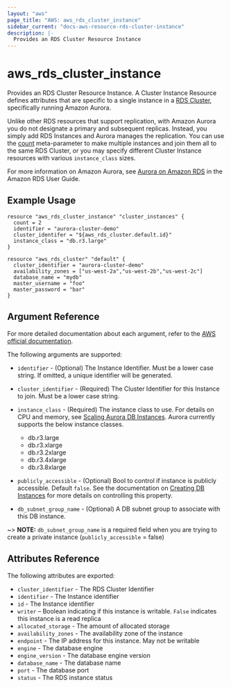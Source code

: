 ```yaml
---
layout: "aws"
page_title: "AWS: aws_rds_cluster_instance"
sidebar_current: "docs-aws-resource-rds-cluster-instance"
description: |-
  Provides an RDS Cluster Resource Instance
---
```


# aws\_rds\_cluster\_instance

Provides an RDS Cluster Resource Instance. A Cluster Instance Resource defines
attributes that are specific to a single instance in a [RDS Cluster][3],
specifically running Amazon Aurora.

Unlike other RDS resources that support replication, with Amazon Aurora you do
not designate a primary and subsequent replicas. Instead, you simply add RDS
Instances and Aurora manages the replication. You can use the [count][5]
meta-parameter to make multiple instances and join them all to the same RDS
Cluster, or you may specify different Cluster Instance resources with various
`instance_class` sizes.

For more information on Amazon Aurora, see [Aurora on Amazon RDS][2] in the Amazon RDS User Guide.

## Example Usage

```
resource "aws_rds_cluster_instance" "cluster_instances" {
  count = 2
  identifier = "aurora-cluster-demo"
  cluster_identifer = "${aws_rds_cluster.default.id}"
  instance_class = "db.r3.large"
}

resource "aws_rds_cluster" "default" {
  cluster_identifier = "aurora-cluster-demo"
  availability_zones = ["us-west-2a","us-west-2b","us-west-2c"]
  database_name = "mydb"
  master_username = "foo"
  master_password = "bar"
}
```

## Argument Reference

For more detailed documentation about each argument, refer to
the [AWS official documentation](http://docs.aws.amazon.com/AmazonRDS/latest/CommandLineReference/CLIReference-cmd-ModifyDBInstance.html).

The following arguments are supported:

* `identifier` - (Optional) The Instance Identifier. Must be a lower case
string. If omitted, a unique identifier will be generated.
* `cluster_identifier` - (Required) The Cluster Identifier for this Instance to
join. Must be a lower case
string.
* `instance_class` - (Required) The instance class to use. For details on CPU
and memory, see [Scaling Aurora DB Instances][4]. Aurora currently
  supports the below instance classes.
  - db.r3.large
  - db.r3.xlarge
  - db.r3.2xlarge
  - db.r3.4xlarge
  - db.r3.8xlarge
* `publicly_accessible` - (Optional) Bool to control if instance is publicly accessible.
Default `false`. See the documentation on [Creating DB Instances][6] for more
details on controlling this property.

* `db_subnet_group_name` - (Optional) A DB subnet group to associate with this DB instance.

~> **NOTE:** `db_subnet_group_name` is a required field when you are trying to create a private instance (`publicly_accessible` = false)

## Attributes Reference

The following attributes are exported:

* `cluster_identifier` - The RDS Cluster Identifier
* `identifier` - The Instance identifier
* `id` - The Instance identifier
* `writer` – Boolean indicating if this instance is writable. `False` indicates
this instance is a read replica
* `allocated_storage` - The amount of allocated storage
* `availability_zones` - The availability zone of the instance
* `endpoint` - The IP address for this instance. May not be writable
* `engine` - The database engine
* `engine_version` - The database engine version
* `database_name` - The database name
* `port` - The database port
* `status` - The RDS instance status

[2]: http://docs.aws.amazon.com/AmazonRDS/latest/UserGuide/CHAP_Aurora.html
[3]: /docs/providers/aws/r/rds_cluster.html
[4]: http://docs.aws.amazon.com/AmazonRDS/latest/UserGuide/Aurora.Managing.html
[5]: /docs/configuration/resources.html#count
[6]: http://docs.aws.amazon.com/fr_fr/AmazonRDS/latest/APIReference/API_CreateDBInstance.html

